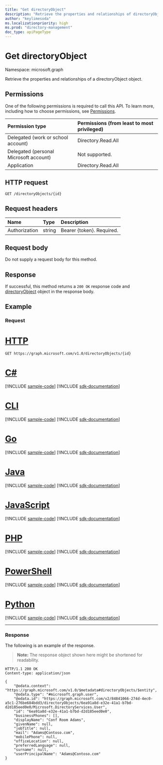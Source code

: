 ```yaml
---
title: "Get directoryObject"
description: "Retrieve the properties and relationships of directoryObject object."
author: "keylimesoda"
ms.localizationpriority: high
ms.prod: "directory-management"
doc_type: apiPageType
---
```


# Get directoryObject

Namespace: microsoft.graph

Retrieve the properties and relationships of a directoryObject object.

## Permissions

One of the following permissions is required to call this API. To learn more, including how to choose permissions, see [Permissions](/graph/permissions-reference).

|Permission type      | Permissions (from least to most privileged)              |
|:--------------------|:---------------------------------------------------------|
|Delegated (work or school account) | Directory.Read.All    |
|Delegated (personal Microsoft account) | Not supported.    |
|Application | Directory.Read.All |

## HTTP request
<!-- { "blockType": "ignored" } -->
```http
GET /directoryObjects/{id}
```


## Request headers

| Name       | Type | Description|
|:-----------|:------|:----------|
| Authorization  | string  | Bearer {token}. Required. |

## Request body
Do not supply a request body for this method.

## Response

If successful, this method returns a `200 OK` response code and [directoryObject](../resources/directoryobject.md) object in the response body.

## Example

### Request


# [HTTP](#tab/http)
<!-- {
  "blockType": "request",
  "name": "get_directoryobject"
}-->
```msgraph-interactive
GET https://graph.microsoft.com/v1.0/directoryObjects/{id}
```

# [C#](#tab/csharp)
[!INCLUDE [sample-code](../includes/snippets/csharp/get-directoryobject-csharp-snippets.md)]
[!INCLUDE [sdk-documentation](../includes/snippets/snippets-sdk-documentation-link.md)]

# [CLI](#tab/cli)
[!INCLUDE [sample-code](../includes/snippets/cli/get-directoryobject-cli-snippets.md)]
[!INCLUDE [sdk-documentation](../includes/snippets/snippets-sdk-documentation-link.md)]

# [Go](#tab/go)
[!INCLUDE [sample-code](../includes/snippets/go/get-directoryobject-go-snippets.md)]
[!INCLUDE [sdk-documentation](../includes/snippets/snippets-sdk-documentation-link.md)]

# [Java](#tab/java)
[!INCLUDE [sample-code](../includes/snippets/java/get-directoryobject-java-snippets.md)]
[!INCLUDE [sdk-documentation](../includes/snippets/snippets-sdk-documentation-link.md)]

# [JavaScript](#tab/javascript)
[!INCLUDE [sample-code](../includes/snippets/javascript/get-directoryobject-javascript-snippets.md)]
[!INCLUDE [sdk-documentation](../includes/snippets/snippets-sdk-documentation-link.md)]

# [PHP](#tab/php)
[!INCLUDE [sample-code](../includes/snippets/php/get-directoryobject-php-snippets.md)]
[!INCLUDE [sdk-documentation](../includes/snippets/snippets-sdk-documentation-link.md)]

# [PowerShell](#tab/powershell)
[!INCLUDE [sample-code](../includes/snippets/powershell/get-directoryobject-powershell-snippets.md)]
[!INCLUDE [sdk-documentation](../includes/snippets/snippets-sdk-documentation-link.md)]

# [Python](#tab/python)
[!INCLUDE [sample-code](../includes/snippets/python/get-directoryobject-python-snippets.md)]
[!INCLUDE [sdk-documentation](../includes/snippets/snippets-sdk-documentation-link.md)]

---

### Response

The following is an example of the response. 
>**Note:** The response object shown here might be shortened for readability.
<!-- {
  "blockType": "response",
  "truncated": true,
  "@odata.type": "microsoft.graph.directoryObject"
} -->
```http
HTTP/1.1 200 OK
Content-type: application/json

{
    "@odata.context": "https://graph.microsoft.com/v1.0/$metadata#directoryObjects/$entity",
    "@odata.type": "#microsoft.graph.user",
    "@odata.id": "https://graph.microsoft.com/v2/84841066-274d-4ec0-a5c1-276be684bdd3/directoryObjects/6ea91a8d-e32e-41a1-b7bd-d2d185eed0e0/Microsoft.DirectoryServices.User",
    "id": "6ea91a8d-e32e-41a1-b7bd-d2d185eed0e0",
    "businessPhones": [],
    "displayName": "Conf Room Adams",
    "givenName": null,
    "jobTitle": null,
    "mail": "Adams@Contoso.com",
    "mobilePhone": null,
    "officeLocation": null,
    "preferredLanguage": null,
    "surname": null,
    "userPrincipalName": "Adams@Contoso.com"
}
```

<!-- uuid: 8fcb5dbc-d5aa-4681-8e31-b001d5168d79
2015-10-25 14:57:30 UTC -->
<!-- {
  "type": "#page.annotation",
  "description": "Get directoryObject",
  "keywords": "",
  "section": "documentation",
  "tocPath": "",
  "suppressions": [
  ]
}-->
